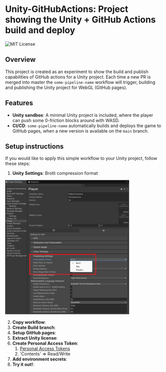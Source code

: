 # Unity-GitHubActions: Project showing the Unity + GitHub Actions build and deploy

![MIT License](https://img.shields.io/badge/license-MIT-blue.svg)

## Overview
This project is created as an experiment to show the build and publish capabilities of GitHub actions for a Unity project.
Each time a new PR is merged into master the `some-pipeline-name` workflow will trigger, building and publishing the Unity project for WebGL (GitHub pages).

## Features
- **Unity sandbox**: A minimal Unity project is included, where the player can push some 0-friction blocks around with WASD.
- **CI/CD**: `some-pipeline-name` automatically builds and deploys the game to GitHub pages, when a new version is available on the `main` branch.

## Setup instructions
If you would like to apply this simple workflow to your Unity project, follow these steps:
1. **Unity Settings**: Brotli compression format

<img src="img/unity-settings.png" alt="Unity Settings" width="400"/>

2. **Copy workflow**:
3. **Create Build branch**:
4. **Setup GitHub pages**:
5. **Extract Unity license**:
6. **Create Personal Access Token**:
   1. [Personal Access Tokens](https://docs.github.com/en/authentication/keeping-your-account-and-data-secure/managing-your-personal-access-tokens#creating-a-fine-grained-personal-access-token)
   2. 'Contents' => Read/Write
7. **Add environment secrets**:
8. **Try it out!**: